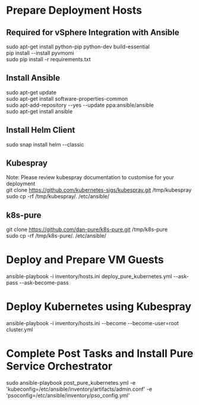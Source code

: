 # Prepare Deployment Hosts
## Required for vSphere Integration with Ansible
sudo apt-get install python-pip python-dev build-essential <br />
pip install --install pyvmomi <br />
sudo pip install -r requirements.txt <br />

## Install Ansible
sudo apt-get update <br />
sudo apt-get install software-properties-common <br />
sudo apt-add-repository --yes --update ppa:ansible/ansible <br />
sudo apt-get install ansible <br />

## Install Helm Client
sudo snap install helm --classic

## Kubespray
Note: Please review kubespray documentation to customise for your deployment <br />
git clone https://github.com/kubernetes-sigs/kubespray.git /tmp/kubespray <br />
sudo cp -rf /tmp/kubespray/. /etc/ansible/ <br />

## k8s-pure
git clone https://github.com/dan-pure/k8s-pure.git /tmp/k8s-pure <br />
sudo cp -rf /tmp/k8s-pure/. /etc/ansible/  <br />

# Deploy and Prepare VM Guests
ansible-playbook -i inventory/hosts.ini deploy_pure_kubernetes.yml --ask-pass --ask-become-pass

# Deploy Kubernetes using Kubespray
ansible-playbook -i inventory/hosts.ini --become --become-user=root cluster.yml

# Complete Post Tasks and Install Pure Service Orchestrator
sudo ansible-playbook post_pure_kubernetes.yml -e 'kubeconfig=/etc/ansible/inventory/artifacts/admin.conf' -e 'psoconfig=/etc/ansible/inventory/pso_config.yml'
